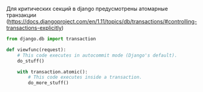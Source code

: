 Для критических секций в django предусмотрены атомарные транзакции (https://docs.djangoproject.com/en/1.11/topics/db/transactions/#controlling-transactions-explicitly)

```python
from django.db import transaction

def viewfunc(request):
    # This code executes in autocommit mode (Django's default).
    do_stuff()

    with transaction.atomic():
        # This code executes inside a transaction.
        do_more_stuff()
```
